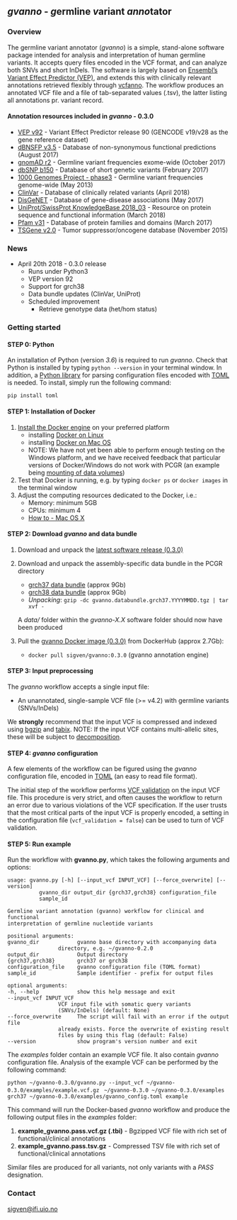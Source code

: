 ## _gvanno_ - *g*ermline *v*ariant *anno*tator

### Overview

The germline variant annotator (*gvanno*) is a simple, stand-alone software package intended for analysis and interpretation of human germline variants. It accepts query files encoded in the VCF format, and can analyze both SNVs and short InDels. The software is largely based on [Ensembl’s Variant Effect Predictor (VEP)](http://www.ensembl.org/info/docs/tools/vep/index.html), and extends this with clinically relevant annotations retrieved flexibly through [vcfanno](https://github.com/brentp/vcfanno). The workflow produces an annotated VCF file and a file of tab-separated values (.tsv), the latter listing all annotations pr. variant record.

#### Annotation resources included in _gvanno_ - 0.3.0

* [VEP v92](http://www.ensembl.org/info/docs/tools/vep/index.html) - Variant Effect Predictor release 90 (GENCODE v19/v28 as the gene reference dataset)
* [dBNSFP v3.5](https://sites.google.com/site/jpopgen/dbNSFP) - Database of non-synonymous functional predictions (August 2017)
* [gnomAD r2](http://gnomad.broadinstitute.org/) - Germline variant frequencies exome-wide (October 2017)
* [dbSNP b150](http://www.ncbi.nlm.nih.gov/SNP/) - Database of short genetic variants (February 2017)
* [1000 Genomes Project - phase3](ftp://ftp.1000genomes.ebi.ac.uk/vol1/ftp/release/20130502/) - Germline variant frequencies genome-wide (May 2013)
* [ClinVar](http://www.ncbi.nlm.nih.gov/clinvar/) - Database of clinically related variants (April 2018)
* [DisGeNET](http://www.disgenet.org) - Database of gene-disease associations (May 2017)
* [UniProt/SwissProt KnowledgeBase 2018_03](http://www.uniprot.org) - Resource on protein sequence and functional information (March 2018)
* [Pfam v31](http://pfam.xfam.org) - Database of protein families and domains (March 2017)
* [TSGene v2.0](http://bioinfo.mc.vanderbilt.edu/TSGene/) - Tumor suppressor/oncogene database (November 2015)

### News

* April 20th 2018 - 0.3.0 release
	* Runs under Python3
	* VEP version 92
	* Support for grch38
	* Data bundle updates (ClinVar, UniProt)
	* Scheduled improvement
		* Retrieve genotype data (het/hom status)



### Getting started

#### STEP 0: Python

An installation of Python (version _3.6_) is required to run *gvanno*. Check that Python is installed by typing `python --version` in your terminal window. In addition, a [Python library](https://github.com/uiri/toml) for parsing configuration files encoded with [TOML](https://github.com/toml-lang/toml) is needed. To install, simply run the following command:

   	pip install toml

#### STEP 1: Installation of Docker

1. [Install the Docker engine](https://docs.docker.com/engine/installation/) on your preferred platform
   - installing [Docker on Linux](https://docs.docker.com/engine/installation/linux/)
   - installing [Docker on Mac OS](https://docs.docker.com/engine/installation/mac/)
   - NOTE: We have not yet been able to perform enough testing on the Windows platform, and we have received feedback that particular versions of Docker/Windows do not work with PCGR (an example being [mounting of data volumes](https://github.com/docker/toolbox/issues/607))
2. Test that Docker is running, e.g. by typing `docker ps` or `docker images` in the terminal window
3. Adjust the computing resources dedicated to the Docker, i.e.:
   - Memory: minimum 5GB
   - CPUs: minimum 4
   - [How to - Mac OS X](https://docs.docker.com/docker-for-mac/#advanced)

#### STEP 2: Download *gvanno* and data bundle

1. Download and unpack the [latest software release (0.3.0)](https://github.com/sigven/gvanno/releases/tag/v0.3.0)
2. Download and unpack the assembly-specific data bundle in the PCGR directory
   * [grch37 data bundle](https://drive.google.com/open?id=1M4jUFLk5LwfgiWZOkKXNmQFPhl75Iy4-) (approx 9Gb)
   * [grch38 data bundle](https://drive.google.com/file/d/1EfpUlaR8DRwFZjhJAJ8mkbbqlpENIlx5/) (approx 9Gb)
   * *Unpacking*: `gzip -dc gvanno.databundle.grch37.YYYYMMDD.tgz | tar xvf -`

    A _data/_ folder within the _gvanno-X.X_ software folder should now have been produced
3. Pull the [gvanno Docker image (0.3.0)](https://hub.docker.com/r/sigven/gvanno/) from DockerHub (approx 2.7Gb):
   * `docker pull sigven/gvanno:0.3.0` (gvanno annotation engine)

#### STEP 3: Input preprocessing

The *gvanno* workflow accepts a single input file:

  * An unannotated, single-sample VCF file (>= v4.2) with germline variants (SNVs/InDels)

We __strongly__ recommend that the input VCF is compressed and indexed using [bgzip](http://www.htslib.org/doc/tabix.html) and [tabix](http://www.htslib.org/doc/tabix.html). NOTE: If the input VCF contains multi-allelic sites, these will be subject to [decomposition](http://genome.sph.umich.edu/wiki/Vt#Decompose).

#### STEP 4: *gvanno* configuration

A few elements of the workflow can be figured using the *gvanno* configuration file, encoded in [TOML](https://github.com/toml-lang/toml) (an easy to read file format).

The initial step of the workflow performs [VCF validation](https://github.com/EBIvariation/vcf-validator) on the input VCF file. This procedure is very strict, and often causes the workflow to return an error due to various violations of the VCF specification. If the user trusts that the most critical parts of the input VCF is properly encoded,  a setting in the configuration file (`vcf_validation = false`) can be used to turn of VCF validation.

#### STEP 5: Run example

Run the workflow with **gvanno.py**, which takes the following arguments and options:

	usage: gvanno.py [-h] [--input_vcf INPUT_VCF] [--force_overwrite] [--version]
			  gvanno_dir output_dir {grch37,grch38} configuration_file
			  sample_id

	Germline variant annotation (gvanno) workflow for clinical and functional
	interpretation of germline nucleotide variants

	positional arguments:
	gvanno_dir            gvanno base directory with accompanying data
				    directory, e.g. ~/gvanno-0.2.0
	output_dir            Output directory
	{grch37,grch38}       grch37 or grch38
	configuration_file    gvanno configuration file (TOML format)
	sample_id             Sample identifier - prefix for output files

	optional arguments:
	-h, --help            show this help message and exit
	--input_vcf INPUT_VCF
				    VCF input file with somatic query variants
				    (SNVs/InDels) (default: None)
	--force_overwrite     The script will fail with an error if the output file
				    already exists. Force the overwrite of existing result
				    files by using this flag (default: False)
	--version             show program's version number and exit


The _examples_ folder contain an example VCF file. It also contain *gvanno* configuration file. Analysis of the example VCF can be performed by the following command:

`python ~/gvanno-0.3.0/gvanno.py --input_vcf ~/gvanno-0.3.0/examples/example.vcf.gz`
` ~/gvanno-0.3.0 ~/gvanno-0.3.0/examples grch37 ~/gvanno-0.3.0/examples/gvanno_config.toml example`


This command will run the Docker-based *gvanno* workflow and produce the following output files in the _examples_ folder:

  1. __example_gvanno.pass.vcf.gz (.tbi)__ - Bgzipped VCF file with rich set of functional/clinical annotations
  2. __example_gvanno.pass.tsv.gz__ - Compressed TSV file with rich set of functional/clinical annotations

Similar files are produced for all variants, not only variants with a *PASS* designation.



### Contact

sigven@ifi.uio.no
